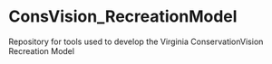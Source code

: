 # ConsVision_RecreationModel
Repository for tools used to develop the Virginia ConservationVision Recreation Model
